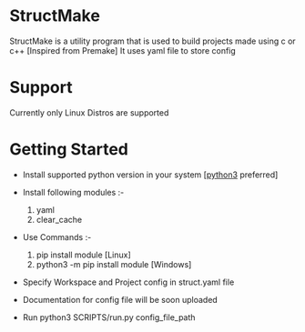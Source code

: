 # StructMake
StructMake is a utility program that is used to build projects made using c or c++  [Inspired from Premake]
It uses yaml file to store config

# Support
Currently only Linux Distros are supported

# Getting Started
* Install supported python version in your system [<a href="https://www.python.org/downloads/">python3</a> preferred]
* Install following modules :-
  1. yaml
  2. clear_cache
* Use Commands :-
  1. pip install module [Linux]
  2. python3 -m pip install module [Windows]

* Specify Workspace and Project config in struct.yaml file
* Documentation for config file will be soon uploaded
* Run python3 SCRIPTS/run.py config_file_path
